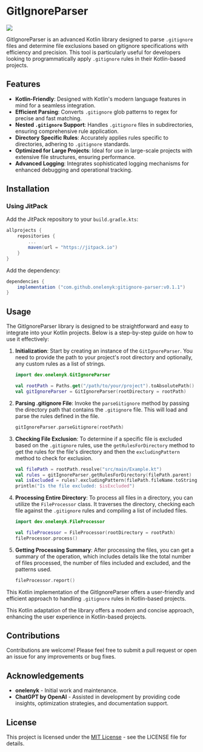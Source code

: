 # GitIgnoreParser
[![](https://jitpack.io/v/onelenyk/gitignore-parser.svg)](https://jitpack.io/#onelenyk/gitignore-parser)

GitIgnoreParser is an advanced Kotlin library designed to parse `.gitignore` files and determine file exclusions based
on gitignore specifications with efficiency and precision. This tool is particularly useful for developers looking to
programmatically apply `.gitignore` rules in their Kotlin-based projects.

## Features

- **Kotlin-Friendly**: Designed with Kotlin's modern language features in mind for a seamless integration.
- **Efficient Parsing**: Converts `.gitignore` glob patterns to regex for precise and fast matching.
- **Nested `.gitignore` Support**: Handles `.gitignore` files in subdirectories, ensuring comprehensive rule
  application.
- **Directory Specific Rules**: Accurately applies rules specific to directories, adhering to `.gitignore` standards.
- **Optimized for Large Projects**: Ideal for use in large-scale projects with extensive file structures, ensuring
  performance.
- **Advanced Logging**: Integrates sophisticated logging mechanisms for enhanced debugging and operational tracking.

## Installation

### Using JitPack

Add the JitPack repository to your `build.gradle.kts`:

```gradle
allprojects {
    repositories {
        ...
        maven(url = "https://jitpack.io")
    }
}
```

Add the dependency:

```gradle
dependencies {
    implementation ("com.github.onelenyk:gitignore-parser:v0.1.1")
}
```

## Usage

The GitIgnoreParser library is designed to be straightforward and easy to integrate into your Kotlin projects. Below is a step-by-step guide on how to use it effectively:

1. **Initialization**: Start by creating an instance of the `GitIgnoreParser`. You need to provide the path to your project's root directory and optionally, any custom rules as a list of strings.

    ```kotlin
    import dev.onelenyk.GitIgnoreParser
   
    val rootPath = Paths.get("/path/to/your/project").toAbsolutePath()
    val gitIgnoreParser = GitIgnoreParser(rootDirectory = rootPath)
    ```

2. **Parsing .gitignore File**: Invoke the `parseGitignore` method by passing the directory path that contains the `.gitignore` file. This will load and parse the rules defined in the file.

    ```kotlin
    gitIgnoreParser.parseGitignore(rootPath)
    ```

3. **Checking File Exclusion**: To determine if a specific file is excluded based on the `.gitignore` rules, use the `getRulesForDirectory` method to get the rules for the file's directory and then the `excludingPattern` method to check for exclusion.

    ```kotlin
    val filePath = rootPath.resolve("src/main/Example.kt")
    val rules = gitIgnoreParser.getRulesForDirectory(filePath.parent)
    val isExcluded = rules?.excludingPattern(filePath.fileName.toString()) != null
    println("Is the file excluded: $isExcluded")
    ```

4. **Processing Entire Directory**: To process all files in a directory, you can utilize the `FileProcessor` class. It traverses the directory, checking each file against the `.gitignore` rules and compiling a list of included files.

    ```kotlin
    import dev.onelenyk.FileProcessor
   
    val fileProcessor = FileProcessor(rootDirectory = rootPath)
    fileProcessor.process()
    ```

5. **Getting Processing Summary**: After processing the files, you can get a summary of the operation, which includes details like the total number of files processed, the number of files included and excluded, and the patterns used.

    ```kotlin
    fileProcessor.report()
    ```

This Kotlin implementation of the GitIgnoreParser offers a user-friendly and efficient approach to handling `.gitignore` rules in Kotlin-based projects.


This Kotlin adaptation of the library offers a modern and concise approach, enhancing the user experience in
Kotlin-based projects.

## Contributions

Contributions are welcome! Please feel free to submit a pull request or open an issue for any improvements or bug fixes.

## Acknowledgements

- **onelenyk** - Initial work and maintenance.
- **ChatGPT by OpenAI** - Assisted in development by providing code insights, optimization strategies, and documentation
  support.

## License

This project is licensed under the [MIT License](LICENSE) - see the LICENSE file for details.

